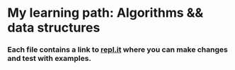 # My learning path: Algorithms && data structures

### Each file contains a link to [repl.it](https://repl.it/) where you can make changes and test with examples.
